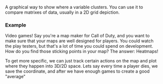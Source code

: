 A graphical way to show where a variable clusters. You can use it to compare matrixes of data, usually in a 2D grid depiction.




### Example

Video games! Say you're a map maker for Call of Duty, and you want to make sure that your maps are well designed for players.  You could watch the play testers, but that's a lot of time you could spend on development. How do you find those sticking points in your map? The answer: Heatmaps!

To get more specific, we can just track certain actions on the map and plot where they happen into 3D/2D space. Lets say every time a player dies, we save the coordinate, and after we have enough games to create a good "average"
